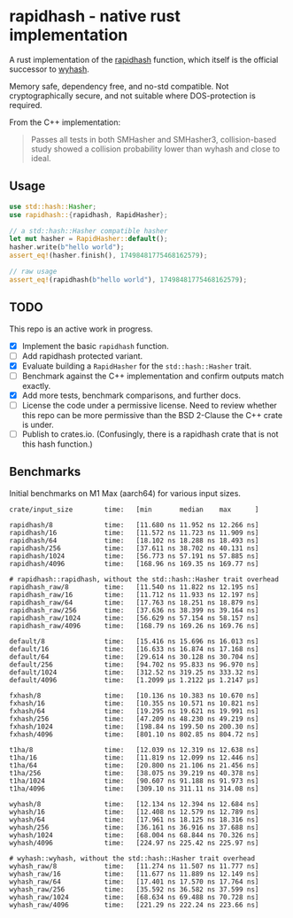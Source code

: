 # rapidhash - native rust implementation

A rust implementation of the [rapidhash](https://github.com/Nicoshev/rapidhash) function, which itself is the official successor to [wyhash](https://github.com/wangyi-fudan/wyhash).

Memory safe, dependency free, and no-std compatible. Not cryptographically secure, and not suitable where DOS-protection is required.

From the C++ implementation:
> Passes all tests in both SMHasher and SMHasher3, collision-based study showed a collision probability lower than wyhash and close to ideal.

## Usage

```rust
use std::hash::Hasher;
use rapidhash::{rapidhash, RapidHasher};

// a std::hash::Hasher compatible hasher
let mut hasher = RapidHasher::default();
hasher.write(b"hello world");
assert_eq!(hasher.finish(), 17498481775468162579);

// raw usage
assert_eq!(rapidhash(b"hello world"), 17498481775468162579);
```

## TODO
This repo is an active work in progress.

- [x] Implement the basic `rapidhash` function.
- [ ] Add rapidhash protected variant.
- [x] Evaluate building a `RapidHasher` for the `std::hash::Hasher` trait.
- [ ] Benchmark against the C++ implementation and confirm outputs match exactly.
- [x] Add more tests, benchmark comparisons, and further docs.
- [ ] License the code under a permissive license. Need to review whether this repo can be more permissive than the BSD 2-Clause the C++ crate is under.
- [ ] Publish to crates.io. (Confusingly, there is a rapidhash crate that is not this hash function.)

## Benchmarks
Initial benchmarks on M1 Max (aarch64) for various input sizes.

```text
crate/input_size        time:   [min       median    max      ]

rapidhash/8             time:   [11.680 ns 11.952 ns 12.266 ns]
rapidhash/16            time:   [11.572 ns 11.723 ns 11.909 ns]
rapidhash/64            time:   [18.102 ns 18.288 ns 18.493 ns]
rapidhash/256           time:   [37.611 ns 38.702 ns 40.131 ns]
rapidhash/1024          time:   [56.773 ns 57.191 ns 57.885 ns]
rapidhash/4096          time:   [168.96 ns 169.35 ns 169.77 ns]

# rapidhash::rapidhash, without the std::hash::Hasher trait overhead
rapidhash_raw/8         time:   [11.540 ns 11.822 ns 12.195 ns]
rapidhash_raw/16        time:   [11.712 ns 11.933 ns 12.197 ns]
rapidhash_raw/64        time:   [17.763 ns 18.251 ns 18.879 ns]
rapidhash_raw/256       time:   [37.636 ns 38.399 ns 39.164 ns]
rapidhash_raw/1024      time:   [56.629 ns 57.154 ns 58.157 ns]
rapidhash_raw/4096      time:   [168.79 ns 169.26 ns 169.76 ns]

default/8               time:   [15.416 ns 15.696 ns 16.013 ns]
default/16              time:   [16.633 ns 16.874 ns 17.168 ns]
default/64              time:   [29.614 ns 30.128 ns 30.704 ns]
default/256             time:   [94.702 ns 95.833 ns 96.970 ns]
default/1024            time:   [312.52 ns 319.25 ns 333.32 ns]
default/4096            time:   [1.2099 µs 1.2122 µs 1.2147 µs]

fxhash/8                time:   [10.136 ns 10.383 ns 10.670 ns]
fxhash/16               time:   [10.355 ns 10.571 ns 10.821 ns]
fxhash/64               time:   [19.295 ns 19.621 ns 19.991 ns]
fxhash/256              time:   [47.209 ns 48.230 ns 49.219 ns]
fxhash/1024             time:   [198.84 ns 199.50 ns 200.30 ns]
fxhash/4096             time:   [801.10 ns 802.85 ns 804.72 ns]

t1ha/8                  time:   [12.039 ns 12.319 ns 12.638 ns]
t1ha/16                 time:   [11.819 ns 12.099 ns 12.446 ns]
t1ha/64                 time:   [20.800 ns 21.106 ns 21.456 ns]
t1ha/256                time:   [38.075 ns 39.219 ns 40.378 ns]
t1ha/1024               time:   [90.607 ns 91.188 ns 91.973 ns]
t1ha/4096               time:   [309.10 ns 311.11 ns 314.08 ns]

wyhash/8                time:   [12.134 ns 12.394 ns 12.684 ns]
wyhash/16               time:   [12.408 ns 12.579 ns 12.789 ns]
wyhash/64               time:   [17.961 ns 18.125 ns 18.316 ns]
wyhash/256              time:   [36.161 ns 36.916 ns 37.688 ns]
wyhash/1024             time:   [68.004 ns 68.844 ns 70.326 ns]
wyhash/4096             time:   [224.97 ns 225.42 ns 225.97 ns]

# wyhash::wyhash, without the std::hash::Hasher trait overhead
wyhash_raw/8            time:   [11.274 ns 11.507 ns 11.777 ns]
wyhash_raw/16           time:   [11.677 ns 11.889 ns 12.149 ns]
wyhash_raw/64           time:   [17.401 ns 17.570 ns 17.764 ns]
wyhash_raw/256          time:   [35.592 ns 36.582 ns 37.599 ns]
wyhash_raw/1024         time:   [68.634 ns 69.488 ns 70.728 ns]
wyhash_raw/4096         time:   [221.29 ns 222.24 ns 223.66 ns]
```
